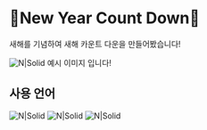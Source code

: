 # 🔔New Year Count Down🔔

새해를 기념하여 새해 카운트 다운을 만들어봤습니다!

![N|Solid](https://cdn.discordapp.com/attachments/731107665815797844/1057984190366363709/image.png)
예시 이미지 입니다!
## 사용 언어
![N|Solid](https://img.shields.io/badge/HTML5-E34F26?style=for-the-badge&logo=html5&logoColor=white) ![N|Solid](https://img.shields.io/badge/CSS3-1572B6?style=for-the-badge&logo=css3&logoColor=white) ![N|Solid](https://img.shields.io/badge/JavaScript-323330?style=for-the-badge&logo=javascript&logoColor=F7DF1E) 

